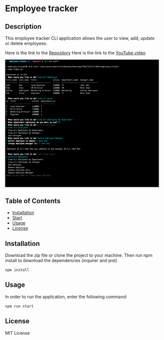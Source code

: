 # Employee tracker

## Description

This employee tracker CLI application allows the user to view, add, update or delete employees.  

Here is the link to the [Repository](https://github.com/PierreParienteDimitrov/employee_tracker)
Here is the link to the [YouTube video](https://www.youtube.com/watch?v=8QV9uSNl57g&feature=youtu.be&ab_channel=PierrePariente)

![team page](./Assets/img-1.png)

## Table of Contents

- [Installation](#installation)
- [Start](#start)
- [Usage](#usage)
- [License](#license)

## Installation

Download the zip file or clone the project to your machine. Then run npm install to download the dependencies (inquirer and jest)

```terminal
npm install
```

## Usage

In order to run the application, enter the following command: 

```terminal
npm run start
```

## License

MIT License
